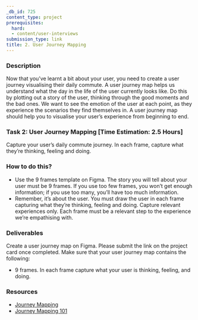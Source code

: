 ```yaml
---
_db_id: 725
content_type: project
prerequisites:
  hard:
  - content/user-interviews
submission_type: link
title: 2. User Journey Mapping
---
```


### Description
Now that you’ve learnt a bit about your user, you need to create a user journey visualising their daily commute. A user journey map helps us understand what the day in the life of the user currently looks like. Do this by plotting out a story of the user, thinking through the good moments and the bad ones. We want to see the emotion of the user at each point, as they experience the scenarios they find themselves in. A user journey map should help you to visualise your user’s experience from beginning to end.

### Task 2: User Journey Mapping [Time Estimation: 2.5 Hours]
Capture your user’s daily commute journey. In each frame, capture what they’re thinking, feeling and doing.

### How to do this?
- Use the 9 frames template on Figma. The story you will tell about your user must be 9 frames. If you use too few frames, you won’t get enough information; if you use too many, you’ll have too much information.
- Remember, it’s about the user. You must draw the user in each frame capturing what they’re thinking, feeling and doing. Capture relevant experiences only. Each frame must be a relevant step to the experience we’re empathising with.

### Deliverables
Create a user journey map on Figma. Please submit the link on the project card once completed. Make sure that your user journey map contains the following:
- 9 frames. In each frame capture what your user is thinking, feeling, and doing.

### Resources
- [Journey Mapping](https://www.designkit.org/methods/journey-map)
- [Journey Mapping 101](https://www.nngroup.com/articles/journey-mapping-101/)
